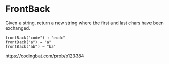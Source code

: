# FrontBack
Given a string, return a new string where the first and last chars have been exchanged.
```
frontBack("code") → "eodc"
frontBack("a") → "a"
frontBack("ab") → "ba"
```
https://codingbat.com/prob/p123384